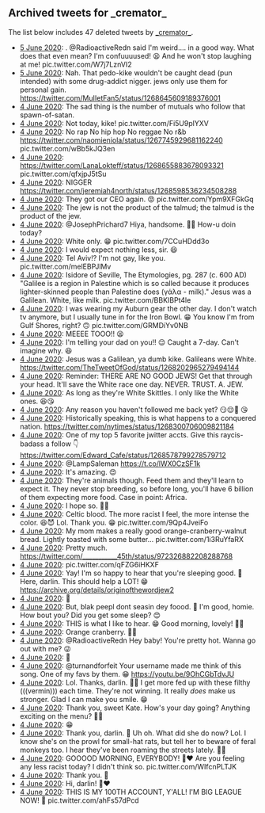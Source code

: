 ## Archived tweets for \_cremator\_

The list below includes 47 deleted tweets by
[\_cremator\_](https://twitter.com/_cremator_).



* [ 5 June 2020](https://web.archive.org/web/20200605043936/https://twitter.com/_cremator_/status/1268759135861878784): . @RadioactiveRedn  said I'm weird.... in a good way.   What does that even mean?   I'm confuuuused! 😫  And he won't stop laughing at me! pic.twitter.com/W7j7LznVI2
* [ 5 June 2020](https://web.archive.org/web/20200605005617/https://twitter.com/_cremator_/status/1268701483337256961): Nah. That pedo-kike wouldn't be caught dead (pun intended) with some drug-addict nigger.   jews only use them for personal gain. https://twitter.com/MuIIetFan5/status/1268645609189376001
* [ 4 June 2020](https://web.archive.org/web/20200604224316/https://twitter.com/_cremator_/status/1268671469308899331): The sad thing is the number of mutuals who follow that spawn-of-satan.
* [ 4 June 2020](https://web.archive.org/web/20200604224316/https://twitter.com/_cremator_/status/1268671469308899331): Not today, kike! pic.twitter.com/Fi5U9plYXV
* [ 4 June 2020](https://web.archive.org/web/20200604223046/https://twitter.com/_cremator_/status/1268669821278760961): No rap No hip hop No reggae No r&b  https://twitter.com/naomieniola/status/1267745929681162240  pic.twitter.com/wBb5kJQ3en
* [ 4 June 2020](https://web.archive.org/web/20200604221057/https://twitter.com/_cremator_/status/1268663388852244480): https://twitter.com/LanaLokteff/status/1268655883678093321  pic.twitter.com/qfxjpJ5tSu
* [ 4 June 2020](https://web.archive.org/web/20200604213202/https://twitter.com/_cremator_/status/1268653000332947457): NIGGER https://twitter.com/jeremiah4north/status/1268598536234508288
* [ 4 June 2020](https://web.archive.org/web/20200604211254/https://twitter.com/_cremator_/status/1268651485060972544): They got our CEO again. 😡 pic.twitter.com/Ypm9XFGkGq
* [ 4 June 2020](https://web.archive.org/web/20200604204531/https://twitter.com/_cremator_/status/1268643545608417280): The jew is not the product of the talmud; the talmud is the product of the jew.
* [ 4 June 2020](https://web.archive.org/web/20200604202935/https://twitter.com/_cremator_/status/1268631592496295936): @JosephPrichard7  Hiya, handsome. 🤗💕 How-u doin today?
* [ 4 June 2020](https://web.archive.org/web/20200604185052/https://twitter.com/_cremator_/status/1268615473601449984): White only. 😁 pic.twitter.com/7CCuHDdd3o
* [ 4 June 2020](https://web.archive.org/web/20200604184814/https://twitter.com/_cremator_/status/1268614124663042048): I would expect nothing less, sir. 😆
* [ 4 June 2020](https://web.archive.org/web/20200604185932/https://twitter.com/_cremator_/status/1268613991451914240): Tel Aviv!? I'm not gay, like you. pic.twitter.com/melEBPJlMv
* [ 4 June 2020](https://web.archive.org/web/20200604185011/https://twitter.com/_cremator_/status/1268613332384100352): Isidore of Seville, The Etymologies, pg. 287 (c. 600 AD)   "Galilee is a region in Palestine which is so called because it produces lighter-skinned people than Palestine does (γάλα - milk)."  Jesus was a Galilean. White, like milk. pic.twitter.com/BBKIBPt4le
* [ 4 June 2020](https://web.archive.org/web/20200604184534/https://twitter.com/_cremator_/status/1268611499175665673): I was wearing my Auburn gear the other day. I don't watch tv anymore, but I usually tune in for the Iron Bowl.  😁  You know I'm from Gulf Shores, right? 🙃 pic.twitter.com/GRMDiYv0NB
* [ 4 June 2020](https://web.archive.org/web/20200604180557/https://twitter.com/_cremator_/status/1268604655673589760): MEEEE TOOO!! 😫
* [ 4 June 2020](https://web.archive.org/web/20200604180735/https://twitter.com/_cremator_/status/1268603539195957249): I'm telling your dad on you!! 😌  Caught a 7-day. Can't imagine why. 😆
* [ 4 June 2020](https://web.archive.org/web/20200604175047/https://twitter.com/_cremator_/status/1268597926210633728): Jesus was a Galilean, ya dumb kike. Galileans were White. https://twitter.com/TheTweetOfGod/status/1268202965279494144
* [ 4 June 2020](https://web.archive.org/web/20200604173444/https://twitter.com/_cremator_/status/1268595454377291776): Reminder:  THERE ARE NO GOOD JEWS!   Get that through your head. It'll save the White race one day.  NEVER. TRUST. A. JEW.
* [ 4 June 2020](https://web.archive.org/web/20200604172436/https://twitter.com/_cremator_/status/1268592751114764288): As long as they're White Skittles. I only like the White ones. 😆😘
* [ 4 June 2020](https://web.archive.org/web/20200604171730/https://twitter.com/_cremator_/status/1268592178973966336): Any reason you haven't followed me back yet? 😏😌😤  😘
* [ 4 June 2020](https://web.archive.org/web/20200604171909/https://twitter.com/_cremator_/status/1268591860487876608): Historically speaking, this is what happens to a conquered nation. https://twitter.com/nytimes/status/1268300706009821184
* [ 4 June 2020](https://web.archive.org/web/20200604171323/https://twitter.com/_cremator_/status/1268591107744493569): One of my top 5 favorite jwitter accts. Give this raycis-badass a follow 👇 https://twitter.com/Edward_Cafe/status/1268578799278579712
* [ 4 June 2020](https://web.archive.org/web/20200604170542/https://twitter.com/_cremator_/status/1268589759854592000): @LampSaleman https://t.co/lWX0CzSF1k
* [ 4 June 2020](https://web.archive.org/web/20200604171015/https://twitter.com/_cremator_/status/1268588423289266177): It's amazing. 😍
* [ 4 June 2020](https://web.archive.org/web/20200604170252/https://twitter.com/_cremator_/status/1268587797121654785): They're animals though. Feed them and they'll learn to expect it. They never stop breeding, so before long, you'll have 6 billion of them expecting more food. Case in point: Africa.
* [ 4 June 2020](https://web.archive.org/web/20200604170358/https://twitter.com/_cremator_/status/1268586921304842240): I hope so. 🤗😘
* [ 4 June 2020](https://web.archive.org/web/20200604165651/https://twitter.com/_cremator_/status/1268586767063506944): Celtic blood. The more racist I feel, the more intense the color. 😆😈  Lol. Thank you. 😁 pic.twitter.com/9Qp4JveiFo
* [ 4 June 2020](https://web.archive.org/web/20200604165502/https://twitter.com/_cremator_/status/1268584676576210944): My mom makes a really good orange-cranberry-walnut bread. Lightly toasted with some butter... pic.twitter.com/1i3RuYfaRX
* [ 4 June 2020](https://web.archive.org/web/20200604164443/https://twitter.com/_cremator_/status/1268582450172588034): Pretty much. https://twitter.com/___________45th/status/972326882208288768
* [ 4 June 2020](https://web.archive.org/web/20200604163919/https://twitter.com/_cremator_/status/1268580797763600385): pic.twitter.com/qFZG6iHKXF
* [ 4 June 2020](https://web.archive.org/web/20200604162530/https://twitter.com/_cremator_/status/1268579119916175361): Yay! I'm so happy to hear that you're sleeping good. 🤗  Here, darlin. This should help a LOT! 😁  https://archive.org/details/originofthewordjew2
* [ 4 June 2020](https://web.archive.org/web/20200604162225/https://twitter.com/_cremator_/status/1268577363995979782): 🤣
* [ 4 June 2020](https://web.archive.org/web/20200604162217/https://twitter.com/_cremator_/status/1268577166318436353): But, blak peepl dont seasin dey foood. 🤢  I'm good, homie. How bout you? Did you get some sleep? 😊
* [ 4 June 2020](https://web.archive.org/web/20200604162050/https://twitter.com/_cremator_/status/1268576295727726604): THIS is what I like to hear. 😁  Good morning, lovely! 🤗💕
* [ 4 June 2020](https://web.archive.org/web/20200604161606/https://twitter.com/_cremator_/status/1268575938331045889): Orange cranberry. 🤗😋
* [ 4 June 2020](https://web.archive.org/web/20200604161132/https://twitter.com/_cremator_/status/1268575106277634050): @RadioactiveRedn  Hey baby! You're pretty hot. Wanna go out with me? 😜
* [ 4 June 2020](https://web.archive.org/web/20200604160711/https://twitter.com/_cremator_/status/1268573487393726464): 🤗
* [ 4 June 2020](https://web.archive.org/web/20200604160711/https://twitter.com/_cremator_/status/1268573487393726464): @turnandforfeit  Your username made me think of this song. One of my favs by them. 😁 https://youtu.be/9OhCGbTdvJU
* [ 4 June 2020](https://web.archive.org/web/20200604160021/https://twitter.com/_cremator_/status/1268572958898806789): Lol. Thanks, darlin. 🤗💕 I get more fed up with these filthy (((vermin))) each time. They're not winning. It really *does* make us stronger. Glad I can make you smile. 😁
* [ 4 June 2020](https://web.archive.org/web/20200604155816/https://twitter.com/_cremator_/status/1268572363353800714): Thank you, sweet Kate. How's your day going? Anything exciting on the menu? 🤗💕
* [ 4 June 2020](https://web.archive.org/web/20200604155912/https://twitter.com/_cremator_/status/1268572145296138240): 😁
* [ 4 June 2020](https://web.archive.org/web/20200604160313/https://twitter.com/_cremator_/status/1268571902483689472): Thank you, darlin. 🤗  Uh oh. What did she do now? Lol.  I know she's on the prowl for small-hat rats, but tell her to beware of feral monkeys too. I hear they've been roaming the streets lately. 🐒😱
* [ 4 June 2020](https://web.archive.org/web/20200604155759/https://twitter.com/_cremator_/status/1268570405230395392): GOOOOD MORNING, EVERYBODY! 🤗❤  Are you feeling any less racist today?  I didn't think so. pic.twitter.com/WIfcnPLTJK
* [ 4 June 2020](https://web.archive.org/web/20200604085627/https://twitter.com/_cremator_/status/1268464980711497729): Thank you. 🤗
* [ 4 June 2020](https://web.archive.org/web/20200604085032/https://twitter.com/_cremator_/status/1268464759243853824): Hi, darlin! 🤗❤
* [ 4 June 2020](https://web.archive.org/web/20200604085032/https://twitter.com/_cremator_/status/1268464759243853824): THIS IS MY 100TH ACCOUNT, Y'ALL! I'M BIG LEAGUE NOW! 🎉 pic.twitter.com/ahFs57dPcd
